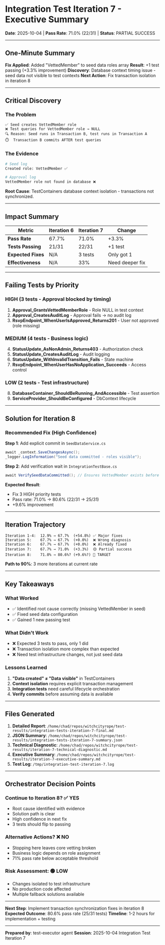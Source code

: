 # Integration Test Iteration 7 - Executive Summary
**Date**: 2025-10-04 | **Pass Rate**: 71.0% (22/31) | **Status**: PARTIAL SUCCESS

---

## One-Minute Summary

**Fix Applied**: Added "VettedMember" to seed data roles array
**Result**: +1 test passing (+3.3% improvement)
**Discovery**: Database context timing issue - seed data not visible to test contexts
**Next Action**: Fix transaction isolation in iteration 8

---

## Critical Discovery

### The Problem
```
✅ Seed creates VettedMember role
❌ Test queries for VettedMember role → NULL
🔍 Reason: Seed runs in Transaction B, test runs in Transaction A
⏱️  Transaction B commits AFTER test queries
```

### The Evidence
```bash
# Seed log
Created role: VettedMember ✅

# Approval log
VettedMember role not found in database ❌
```

**Root Cause**: TestContainers database context isolation - transactions not synchronized.

---

## Impact Summary

| Metric | Iteration 6 | Iteration 7 | Change |
|--------|-------------|-------------|--------|
| **Pass Rate** | 67.7% | 71.0% | +3.3% |
| **Tests Passing** | 21/31 | 22/31 | +1 test |
| **Expected Fixes** | N/A | 3 tests | Only got 1 |
| **Effectiveness** | N/A | 33% | Need deeper fix |

---

## Failing Tests by Priority

### HIGH (3 tests - Approval blocked by timing)
1. **Approval_GrantsVettedMemberRole** - Role NULL in test context
2. **Approval_CreatesAuditLog** - Approval fails → no audit log
3. **RsvpEndpoint_WhenUserIsApproved_Returns201** - User not approved (role missing)

### MEDIUM (4 tests - Business logic)
4. **StatusUpdate_AsNonAdmin_Returns403** - Authorization check
5. **StatusUpdate_CreatesAuditLog** - Audit logging
6. **StatusUpdate_WithInvalidTransition_Fails** - State machine
7. **RsvpEndpoint_WhenUserHasNoApplication_Succeeds** - Access control

### LOW (2 tests - Test infrastructure)
8. **DatabaseContainer_ShouldBeRunning_AndAccessible** - Test assertion
9. **ServiceProvider_ShouldBeConfigured** - DbContext lifecycle

---

## Solution for Iteration 8

### Recommended Fix (High Confidence)

**Step 1**: Add explicit commit in `SeedDataService.cs`
```csharp
await _context.SaveChangesAsync();
_logger.LogInformation("Seed data committed - roles visible");
```

**Step 2**: Add verification wait in `IntegrationTestBase.cs`
```csharp
await VerifySeedDataCommitted(); // Ensures VettedMember exists before test
```

**Expected Result**:
- Fix 3 HIGH priority tests
- Pass rate: 71.0% → 80.6% (22/31 → 25/31)
- +9.6% improvement

---

## Iteration Trajectory

```
Iteration 1-4:  12.9% → 67.7%  (+54.8%) ✅ Major fixes
Iteration 5:    67.7% → 67.7%  (+0.0%)  ❌ Wrong diagnosis
Iteration 6:    67.7% → 67.7%  (+0.0%)  ❌ Already fixed
Iteration 7:    67.7% → 71.0%  (+3.3%)  🟡 Partial success
Iteration 8:    71.0% → 80.6%? (+9.6%?) 🎯 TARGET
```

**Path to 90%**: 3 more iterations at current rate

---

## Key Takeaways

### What Worked
- ✅ Identified root cause correctly (missing VettedMember in seed)
- ✅ Fixed seed data configuration
- ✅ Gained 1 new passing test

### What Didn't Work
- ❌ Expected 3 tests to pass, only 1 did
- ❌ Transaction isolation more complex than expected
- ❌ Need test infrastructure changes, not just seed data

### Lessons Learned
1. **"Data created" ≠ "Data visible"** in TestContainers
2. **Context isolation** requires explicit transaction management
3. **Integration tests** need careful lifecycle orchestration
4. **Verify commits** before assuming data is available

---

## Files Generated

1. **Detailed Report**: `/home/chad/repos/witchcityrope/test-results/integration-tests-iteration-7-final.md`
2. **JSON Summary**: `/home/chad/repos/witchcityrope/test-results/integration-tests-iteration-7-summary.json`
3. **Technical Diagnostic**: `/home/chad/repos/witchcityrope/test-results/iteration-7-technical-diagnostic.md`
4. **Executive Summary**: `/home/chad/repos/witchcityrope/test-results/iteration-7-executive-summary.md`
5. **Test Log**: `/tmp/integration-test-iteration-7.log`

---

## Orchestrator Decision Points

### Continue to Iteration 8? ✅ YES
- Root cause identified with evidence
- Solution path is clear
- High confidence in next fix
- 3 tests should flip to passing

### Alternative Actions? ❌ NO
- Stopping here leaves core vetting broken
- Business logic depends on role assignment
- 71% pass rate below acceptable threshold

### Risk Assessment: 🟢 LOW
- Changes isolated to test infrastructure
- No production code affected
- Multiple fallback solutions available

---

**Next Step**: Implement transaction synchronization fixes in iteration 8
**Expected Outcome**: 80.6% pass rate (25/31 tests)
**Timeline**: 1-2 hours for implementation + testing

---

**Prepared by**: test-executor agent
**Session**: 2025-10-04 Integration Test Iteration 7
